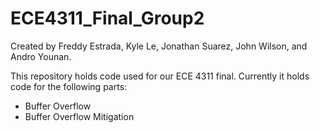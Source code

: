 # ECE4311_Final_Group2
Created by Freddy Estrada, Kyle Le, Jonathan Suarez, John Wilson, and Andro Younan.

This repository holds code used for our ECE 4311 final. Currently it holds code for the following parts:
* Buffer Overflow
* Buffer Overflow Mitigation
